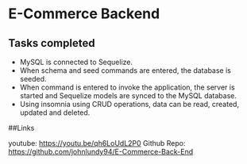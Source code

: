 # E-Commerce Backend

## Tasks completed

- MySQL is connected to Sequelize.
- When schema and seed commands are entered, the database is seeded.
- When command is entered to invoke the application, the server is started and Sequelize models are synced to the MySQL database.
- Using insomnia using CRUD operations, data can be read, created, updated and deleted.

##Links

youtube: https://youtu.be/qh6LoUdL2P0
Github Repo: https://github.com/johnlundy94/E-Commerce-Back-End
